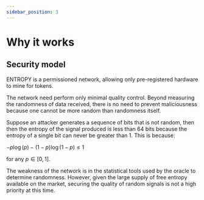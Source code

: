 ```yaml
---
sidebar_position: 3
---
```


# Why it works

## Security model

ENTROPY is a permissioned network, allowing only pre-registered hardware to mine for tokens.

The network need perform only minimal quality control. Beyond measuring the randomness of data received, there is no need to prevent maliciousness because one cannot be more random than randomness itself.

Suppose an attacker generates a sequence of bits that is not random, then then the entropy of the signal produced is less than 64 bits because the entropy of a single bit can never be greater than 1. This is because:

$-p\log(p) - (1-p)\log(1-p) \leq 1$

for any $p \in [0,1]$.

The weakness of the network is in the statistical tools used by the oracle to determine randomness. However, given the large supply of free entropy available on the market, securing the quality of random signals is not a high priority at this time.

